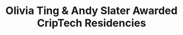 ---
title : "Olivia Ting & Andy Slater Awarded CripTech Residencies"
link  : /blog/olivia-ting-andy-slater-leonardo-criptech/
feature-position : 2
---